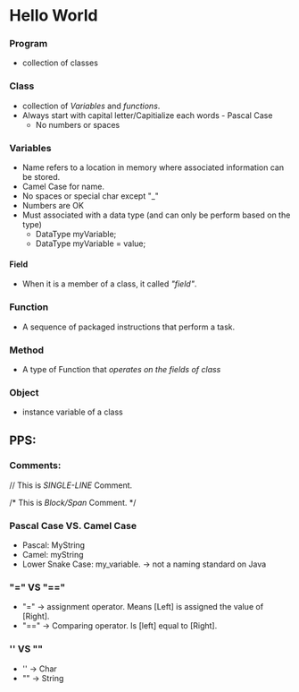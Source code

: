 # Hello World

### Program

* collection of classes

### Class

* collection of *Variables* and *functions*.
* Always start with capital letter/Capitialize each words - Pascal Case
  * No numbers or spaces

### Variables

 * Name refers to a location in memory where associated information can be stored.
 * Camel Case for name.
 * No spaces or special char except "_"
 * Numbers are OK
 * Must associated with a data type (and can only be  perform based on the type)
   * DataType myVariable;
   * DataType myVariable = value;

#### Field
* When it is a member of  a class, it called *"field"*.
 
### Function

* A sequence of packaged instructions that perform a task. 

### Method

* A type of Function that *operates on the fields of class*

### Object

* instance variable of  a class


## PPS:
### Comments:

// This is *SINGLE-LINE* Comment.

/*
  This is *Block/Span* Comment.
*/


### Pascal Case VS. Camel Case

* Pascal: MyString
* Camel: myString
* Lower Snake Case: my_variable. -> not a naming standard on Java

### "=" VS "=="
* "=" -> assignment operator. Means [Left] is assigned the value of [Right].
* "==" -> Comparing operator. Is [left] equal to [Right].

### '' VS ""
 * '' -> Char
 * "" -> String
